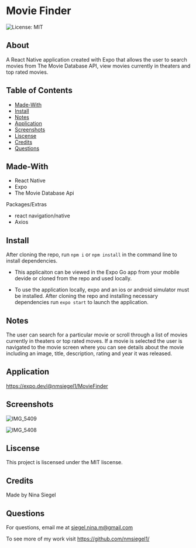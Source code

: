 # Movie Finder

![License: MIT](https://img.shields.io/badge/License-MIT-yellow.svg)

## About

A React Native application created with Expo that allows the user to search movies from The Movie Database API, view movies currently in theaters and top rated movies.

## Table of Contents

- [Made-With](#Made-with)
- [Install](#Install)
- [Notes](#Notes)
- [Application](#Application)
- [Screenshots](#Screenshots)
- [Liscense](#Liscense)
- [Credits](#Credits)
- [Questions](#Questions)

## Made-With

- React Native
- Expo
- The Movie Database Api

Packages/Extras

- react navigation/native
- Axios

## Install

After cloning the repo, run `npm i` or `npm install` in the command line to install dependencies.

- This applicaiton can be viewed in the Expo Go app from your mobile devide or cloned from the repo and used locally.

- To use the application locally, expo and an ios or android simulator must be installed. After cloning the repo and installing necessary dependencies run `expo start` to launch the application.

## Notes

The user can search for a particular movie or scroll through a list of movies currently in theaters or top rated moves. If a movie is selected the user is navigated to the movie screen where you can see details about the movie including an image, title, description, rating and year it was released.

## Application

https://expo.dev/@nmsiegel1/MovieFinder

## Screenshots

![IMG_5409](https://user-images.githubusercontent.com/102773691/207700541-9795623c-6860-4743-a0cd-b270eade4cf0.jpg)

![IMG_5408](https://user-images.githubusercontent.com/102773691/207700535-0f2baf37-03a1-4761-a766-edb75d83af24.jpg)

## Liscense

This project is liscensed under the MIT liscense.

## Credits

Made by Nina Siegel

## Questions

For questions, email me at siegel.nina.m@gmail.com

To see more of my work visit https://github.com/nmsiegel1/
